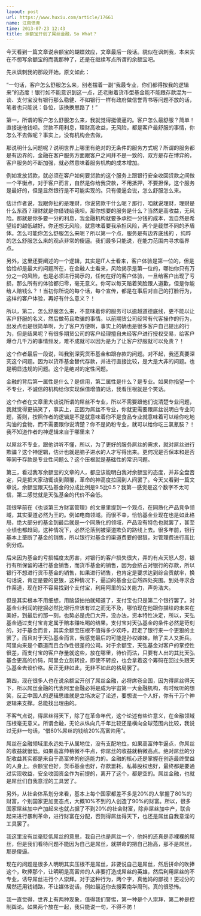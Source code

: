 ```yaml
---
layout: post
url: https://www.huxiu.com/article/17661
name: 江南愤青
time: 2013-07-23 12:43
title: 余额宝开创了屌丝金融，So What？
---
```

今天看到一篇文章说余额宝的蝴蝶效应，文章最后一段话。貌似在讽刺我，本来实在不想写余额宝的而我那种了，还是在继续写点所谓的余额宝吧。

先从讽刺我的那段开始，原文如此：

“一句话，客户怎么舒服怎么来，别老摆着一副“我最专业，你们都得按我的逻辑来”的态度！银行如不能意识到这一点，还老揪着货币型基金能不能跟存款混为一谈、支付宝没有银行那么稳健、不如银行一样有政府做信誉背书等问题不放的话，笔者也只能说：各位，该换换思路了！”

第一，所谓的客户怎么舒服怎么来，我就觉得挺傻逼的。客户怎么最舒服？简单！直接送他钱呗。贷款不用利息，理财高收益，无风险，都是客户最舒服的事情，你怎么不去做呢？事实上，没有机构会去做，

那说明什么问题呢？说明世界上哪里有绝对的无条件的服务方式呢？所谓的服务都是有边界的，金融在客户服务方面跟客户之间并不是一致的，双方是存在博弈的，客户服务的不断加强，就必然意味着服务机构的成本增加。

例如发放贷款，就必须在客户如何要贷款的这个服务上跟银行安全收回贷款之间做一个平衡点，对于客户而言，自然是你给我贷款，不用抵押，不要担保，这个服务是最好的，但是显然银行是不可能实现的。只有傻逼会说，怎么舒服怎么来。

估计作者说，我跟你扯的是理财，你说贷款干什么呢？那行，咱就说理财，理财是什么东西？理财就是你借钱给我呗。那你想要的服务是什么？当然是高收益，无风险。那就是你多要一分的利息，我金融机构就要多承担一分钱的成本，我自然是希望给的越低越好。你还想无风险，就意味着要我承担风险，两个是截然不同的矛盾体。怎么可能你怎么舒服怎么来呢？所以第一个点，服务是有边界底线的 ，纯粹的怎么舒服怎么来的观点非常的傻逼。我们最多只能说，在能力范围内寻求临界点。

另外，这里还要阐述的一个逻辑，其实是IT人士看来，客户体验是第一位的，但是恰恰却是最大的问题所在，在金融人士看来，风险揭示是第一位的，哪怕你只有万分之一的风险，也是必须进行揭示的，任何在好的客户体验，一旦给客户出现了亏损，那么所有的体验都归零，毫无意义。你可以每天赔着笑脸跟人道歉，但是你能给人赔钱么？！当初你所说的每个话，每个宣传，都是在事后对自己的打脸行为，这样的客户体验，再好有什么意义？！

所以，第二，怎么舒服怎么来，不意味着你的服务可以逾越道德底线，更不能以让客户舒服的名义，然后做苟且欺骗的事情。以前期货公司经常有代客操作的行为，出发点也是很简单啊，为了客户方便啊，事实上的确也是很多客户自己提出的行为，但是结果呢？有很多期货公司的客户经理擅自未经客户进行授权交易，给客户爆仓几千万的事情频发，难不成就可以因为是为了让客户舒服就可以免责？！

这个作者最后一段说，叫我别深究货币基金和跟存款的问题。对不起，我还真要深究这个问题。因为以货币基金替代存款，并进行直接比较，是大是大非的问题。也是明显违规的问题。这个是绝对的定性问题。

金融的背后第一属性是什么？是信用，第二属性是什么？是专业。如果你指望一个不专业，不诚信的机构给你实现保值增值的话，我看压根就是个笑话。

这个作者在文章里大谈说所谓的屌丝不专业，所以不需要跟他们说清楚专业问题，我就觉得更搞笑了，事实上，正因为屌丝不专业，你就更需要跟屌丝说明白专业问题，否则，按照作者的逻辑是不是就意味着你不是食品专业就意味着可以给你吃地沟油的食物，而不需要跟你说清楚？你不是奶粉专业，就可以给你吃三氯氰胺？！我不知道作者的神逻辑来自于哪里来？

以屌丝不专业，跟他讲听不懂，所以，为了更好的服务屌丝的需求，就对屌丝进行欺骗？这个神逻辑，估计也就是脑子进水的人才写得出来。更何况是否保本和是否等同于存款是专业性问题么？这个压根就是基础性的常识问题。

第三，看过我写余额宝的文章的人，都应该能明白我对余额宝的态度，并非全盘否定，只是把大家动辄谈到颠覆，革命的神高度拉回到人间罢了。今天又看到一篇文章说，余额宝跟天弘基金的分成比例是9.5比0.5？我第一感觉是这个数字不太可信，第二感觉就是天弘基金的代价不会低。

我很早前在《也谈第三方财富管理》的文章里提到一个观点，在同质化产品竞争领域，其实渠道必然为王的。例如电商领域。而很不幸，恰恰基金业现在也是如此格局，绝大部分的基金到最后就是一个同质化的领域，产品没有特色也就罢了，甚至业绩也都趋同，这种情况下，必然沦落到被渠道欺负的路线上去。很多年前，银行基本上垄断了基金的销售，所以银行对基金的渠道费要的很狠，对管理费进行高比例分成。

后来因为基金的亏损幅度太厉害，对银行的客户损失很大，弄的有点天怒人怨，银行有所保留的进行基金销售，而货币基金的销售，因为会挤占对银行的存款，所以银行不想进行货币基金的销售，如果进行销售，也肯定是要求达到综合贡献率，换句话说，肯定是要的更狠，这种情况下，逼迫的基金业自然四处突围。到处寻求合作渠道，现在好不容易找到个支付宝，利用阿里的公关能力，声势浩大。

但是其实根本不用细想，用脑袋拍拍就知道了，支付宝也只是第二个银行罢了。对基金业利润的挖掘必然比银行应该有过之而无不及，哪怕现在他跟你描绘的未来在美好，到最后的那一刻，也势必是虎口大开，没办法，资本特性决定，所以，天弘基金通过支付宝肯定属于赔本赚吆喝的结果。支付宝对天弘基金的条件必然是苛刻的，对于基金而言，其实余额宝压根不值得多少欢呼，赶走了银行来一个更狠的主罢了。而且对于天弘基金而言，我感觉最后的可能是孙权嫁妹，赔了夫人又折兵。阿里向来是个霸道而且合作性很差的公司。对于余额宝，天弘基金对客户的掌控性很差，而支付宝的客户存量就这些，放在哪里，待价而沽，只要有人出的其比天弘基金更高的价码，阿里会立刻转投，即使不转投，也会拿着这个筹码在回过头跟天弘基金去谈价格。反正无非如此，无非不如此的格局罢了。

第四，现在很多人也在说余额宝开创了屌丝金融，必将席卷全国，因为得屌丝得天下，所以屌丝金融的代表阿里金融必将是成为宇宙第一大金融机构，有时候听的想笑，反正中国人的逻辑思维就是立场决定了论述，要想说一个人好，你有千万个神逻辑来支撑。总能找出理由的。

不客气点说，得屌丝得天下，除了在革命年代，这个论述有些许意义，在金融领域压根毫无意义。所谓金融，无论从纵向几千年比较还是横向全球范围内比较，我说过无非一句话，“借80%屌丝的钱给20%高富帅用”。

屌丝在金融领域里永远处于从属地位，没有支配地位，如果高富帅牛逼点，你屌丝的收益就很低。如果高富帅稍微不牛点，你屌丝的收益就稍微高点。绝对屌丝的分配收益其实都是来自于高富帅的创造能力的。金融的核心还是掌握在创造最终受益的人身上。余额宝也好，货币基金也好，存款噩耗，私募股权也好，最终都是要通过实现收益，安全收回资金作为前提的，离开了这个，都是空的。屌丝金融，也就是屌丝们自我意淫的工具罢了。

另外，从社会体系划分来看，基本上每个国家都差不多是20%的人掌握了80%的财富，个别国家更加变态点，大概10%不到的人创造了90%的财富。所以，很多国家屌丝加中产加起来也就占据了不到20%的社会财富，除非屌丝加中产，联合起来进行暴利革命，进行财富在分配，否则得屌丝得天下，也还是屌丝自我意淫的工具罢了。

我这里没有丝毫贬低屌丝的意思，我自己也是屌丝一个，他妈的还真是赤裸裸的屌丝，但是我们看待问题不能因为自己是屌丝，就拼命的把自己抬高，那不是屌丝，那是傻逼。

现在的问题是很多人明明其实压根不是屌丝，非要说自己是屌丝，然后拼命的吹捧这个，吹捧那个，让明明是高富帅的人非要打造成屌丝的英雄，然后利用屌丝的不专业，诱导屌丝进行个人崇拜。对于这种行为，两个字，真他妈的鄙视！更过分的居然还用钱铺路，不让媒体说话，例如最近你去搜索南华周刊。真的很恐怖。

我一直觉得，世界上有两种现象，值得我们警惕，第一种是个人崇拜，第二种是控制舆论。如果两个放在一起，我只能说一句，不得不防！

